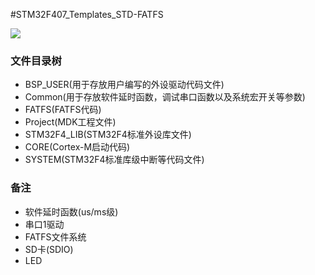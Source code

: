 #STM32F407_Templates_STD-FATFS

![](G:\Embedded\Keil\workspace\DEMO\Readme.assets\_repo.svg)

### 文件目录树

+ BSP_USER(用于存放用户编写的外设驱动代码文件)
+ Common(用于存放软件延时函数，调试串口函数以及系统宏开关等参数)
+ FATFS(FATFS代码)
+ Project(MDK工程文件)
+ STM32F4_LIB(STM32F4标准外设库文件)
+ CORE(Cortex-M启动代码)
+ SYSTEM(STM32F4标准库级中断等代码文件)

### 备注

+ 软件延时函数(us/ms级)
+ 串口1驱动
+ FATFS文件系统
+ SD卡(SDIO)
+ LED